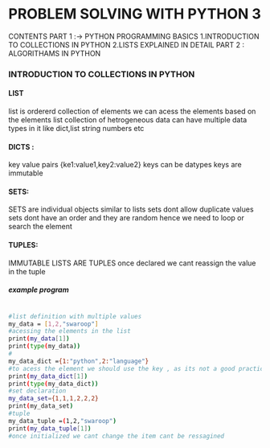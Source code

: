 #  PROBLEM SOLVING WITH PYTHON 3 
CONTENTS
 PART 1 :-> PYTHON PROGRAMMING BASICS 
         1.INTRODUCTION TO COLLECTIONS IN PYTHON 
         2.LISTS EXPLAINED IN DETAIL
PART 2 : ALGORITHAMS IN PYTHON 


###  INTRODUCTION TO COLLECTIONS IN PYTHON 
#### LIST
list is ordererd collection of elements
we can acess the elements based on the elements
list collection of hetrogeneous data
can have multiple data types in it like dict,list string numbers etc

#### DICTS :
key value pairs
{ke1:value1,key2:value2}
keys can be datypes 
keys are immutable
#### SETS:
SETS are individual objects similar to lists
sets dont allow duplicate values
sets dont have an order and they are random
hence we need to loop or search the element
#### TUPLES:
IMMUTABLE LISTS ARE TUPLES
once declared we cant reassign the value in the tuple
##### example program 
```sh

#list definition with multiple values
my_data = [1,2,"swaroop"]
#acessing the elements in the list
print(my_data[1])
print(type(my_data))
#
my_data_dict ={1:"python",2:"language"}
#to acess the element we should use the key , as its not a good practice to rely on the dict key orders
print(my_data_dict[1])
print(type(my_data_dict))
#set declaration
my_data_set={1,1,1,2,2,2}
print(my_data_set)
#tuple
my_data_tuple =(1,2,"swaroop")
print(my_data_tuple[1])
#once initialized we cant change the item cant be ressagined
```
